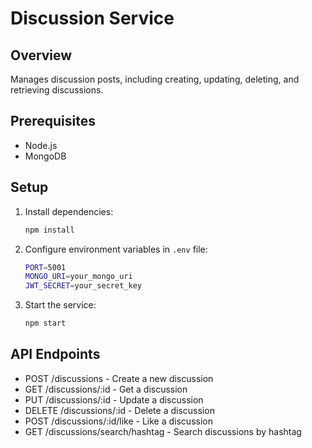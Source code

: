 # Discussion Service

## Overview
Manages discussion posts, including creating, updating, deleting, and retrieving discussions.

## Prerequisites
- Node.js
- MongoDB

## Setup

1. Install dependencies:
   ```sh
   npm install
2. Configure environment variables in `.env` file:
   ```sh
   PORT=5001
   MONGO_URI=your_mongo_uri
   JWT_SECRET=your_secret_key
3. Start the service:
   ```sh
   npm start
## API Endpoints
- POST /discussions - Create a new discussion
- GET /discussions/:id - Get a discussion
- PUT /discussions/:id - Update a discussion
- DELETE /discussions/:id - Delete a discussion
- POST /discussions/:id/like - Like a discussion
- GET /discussions/search/hashtag - Search discussions by hashtag

